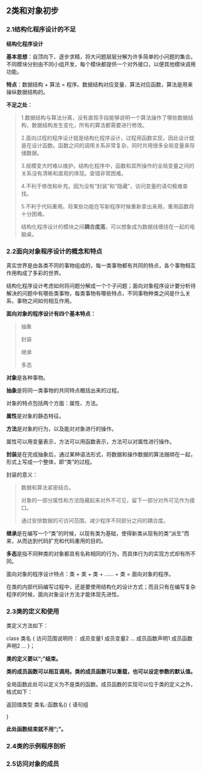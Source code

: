 ## 2类和对象初步
### 2.1结构化程序设计的不足
**结构化程序设计**

**基本思想**：自顶向下、逐步求精，将大问题层层分解为许多简单的小问题的集合。不同模块分别由不同小组开发，每个模块都提供一个对外接口，以便其他模块调用功能。

**特点**：数据结构 + 算法 = 程序。数据结构对应变量、算法对应函数，算法是用来操纵数据结构的。

**不足之处**：
>1.数据结构与算法分离，没有直观手段能够说明一个算法操作了哪些数据结构，数据结构发生变化，所有的算法都需要进行修改。
>
>2.面向过程的程序设计就是结构化程序设计，过程用函数实现，因此设计就是在设计函数。函数之间的调用关系非常复杂，同时共用很多全局变量来存储数据。
>
>3.规模变大时难以维护。结构化程序中，函数和其所操作的全局变量之间的关系没有清晰和直观的体现。查错非常困难。
>
>4.不利于修改和补充。因为没有“封装”和“隐藏”，访问变量的语句极难查找。
>
>5.不利于代码重用。将某些功能在写新程序时候重新拿出来用，重用函数将十分困难。
>
>结构化程序设计的模块之间**耦合度高**，可以想象成为数据线缠绕在一起的电脑桌。

### 2.2面向对象程序设计的概念和特点
真实世界是由各类不同的事物组成的，每一类事物都有共同的特点，各个事物相互作用构成了多彩的世界。

结构化程序设计考虑如何将问题分解成一个个子问题；面向对象程序设计要分析待解决的问题中有哪些类事物，每类事物有哪些特点，不同事物种类之间是什么关系，事物之间如何相互作用。

**面向对象的程序设计有四个基本特点：**
>抽象
>
>封装
>
>继承
>
>多态

**对象**是各种事物。

**抽象**是将同一类事物的共同特点概括出来的过程。

对象的特点包括两个方面：属性、方法。

**属性**是对象的静态特征。

**方法**是对象的行为，以及能对对象进行的操作。

属性可以用变量表示，方法可以用函数表示，方法可以对属性进行操作。

**封装**是在完成抽象后，通过某种语法形式，将数据和操作数据的算法捆绑在一起，形式上写成一个整体，即“类”的过程。

封装的意义：
>数据和算法紧密结合。
>
>对象的一部分属性和方法隐藏起来对外不可见，留下一部分对外可见作为接口。
>
>通过安排数据的可访问范围，减少程序不同部分之间的耦合度。

**继承**是在编写一个“类”的时候，以现有类为基础，使得新类从现有的类“派生”而来，从而达到代码扩充和代码重用的目的。

**多态**是指不同种类的对象都具有名称相同的行为，而具体行为的实现方式却有所不同。

面向对象的程序设计特点：类 + 类 + 类 + ...... + 类 = 面向对象的程序。

在类的内部代码编写过程中，还是要使用结构化的设计方式；而且只有在编写复杂程序的时候，面向对象设计方法才能体现先进性。

### 2.3类的定义和使用

类定义方法如下：

class 类名
{
    访问范围说明符：
    成员变量1
    成员变量2
    ...
    成员函数声明1
    成员函数声明2
    ...
}；

**类的定义要以“;”结束。**


**类的成员函数可以相互调用。类的成员函数可以重载，也可以设定参数的默认值。**

全局函数此处可以定义为不是类的函数。成员函数的实现可以位于类的定义之外，格式如下：

返回值类型 类名::函数名()
{
    语句组

}

**此处函数结束就不用“;”。**

### 2.4类的示例程序剖析


### 2.5访问对象的成员



